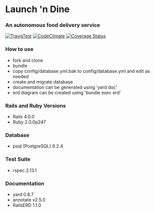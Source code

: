 # Launch 'n Dine
### An autonomous food delivery service
[![TravisTest](https://travis-ci.org/Lowest0ne/launch_n_dine.png)](https://travis-ci.org/Lowest0ne/launch_n_dine.png)
[![CodeClimate](https://d3s6mut3hikguw.cloudfront.net/github/Lowest0ne/launch_n_dine.png)](https://d3s6mut3hikguw.cloudfront.net/github/Lowest0ne/launch_n_dine.png)
[![Coverage Status](https://coveralls.io/repos/Lowest0ne/launch_n_dine/badge.png)](https://coveralls.io/r/Lowest0ne/launch_n_dine)


### How to use
* fork and clone
* bundle
* copy config/database.yml.bak to config/database.yml and edit as needed
* create and migrate database
* documentation can be generated using 'yard doc'
* erd diagram can be created using 'bundle exec erd'

### Rails and Ruby Versions
* Rails 4.0.0
* Ruby 2.0.0p247

### Database
* psql (PostgreSQL) 9.2.4

### Test Suite
* rspec 2.13.1

### Documentation
* yard 0.8.7
* annotate v2.5.0
* RailsERD 1.1.0
